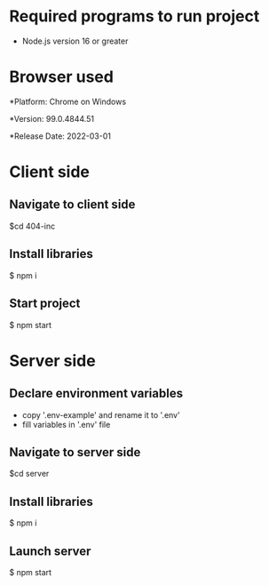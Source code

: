 # Required programs to run project

* Node.js version 16 or greater

# Browser used

*Platform:  Chrome on Windows

*Version: 99.0.4844.51

*Release Date: 2022-03-01

# Client side
## Navigate to client side

$cd 404-inc

## Install libraries

$ npm i

## Start project

$ npm start

# Server side
## Declare environment variables

* copy '.env-example' and rename it to '.env'
* fill variables in '.env' file

## Navigate to server side

$cd server

## Install libraries

$ npm i

## Launch server

$ npm start

